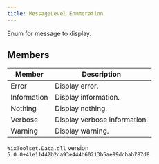 ```yaml
---
title: MessageLevel Enumeration
---
```

Enum for message to display.
## Members
| Member | Description |
| ------ | ----------- |
| Error | Display error. |
| Information | Display information. |
| Nothing | Display nothing. |
| Verbose | Display verbose information. |
| Warning | Display warning. |
`WixToolset.Data.dll` version `5.0.0+41e11442b2ca93e444b60213b5ae99dcbab787d8`
